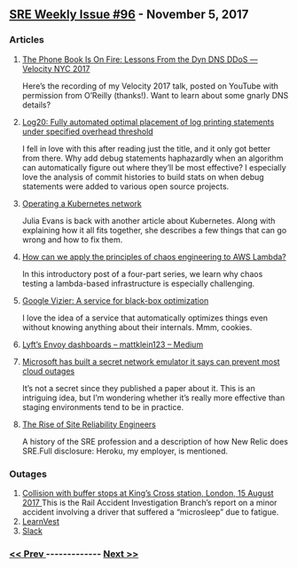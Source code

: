 ## [SRE Weekly Issue #96](https://sreweekly.com/sre-weekly-issue-96/) - November 5, 2017
### Articles

1. [The Phone Book Is On Fire: Lessons From the Dyn DNS DDoS — Velocity NYC 2017](https://youtu.be/Y1frKCKL8xA)

    Here’s the recording of my Velocity 2017 talk, posted on YouTube with permission from O’Reilly (thanks!). Want to learn about some gnarly DNS details?
1. [Log20: Fully automated optimal placement of log printing statements under specified overhead threshold](https://blog.acolyer.org/2017/11/03/log20-fully-automated-optimal-placement-of-log-printing-statements-under-specified-overhead-threshold/)

    I fell in love with this after reading just the title, and it only got better from there. Why add debug statements haphazardly when an algorithm can automatically figure out where they’ll be most effective? I especially love the analysis of commit histories to build stats on when debug statements were added to various open source projects.
1. [Operating a Kubernetes network](https://jvns.ca/blog/2017/10/10/operating-a-kubernetes-network/)

    Julia Evans is back with another article about Kubernetes. Along with explaining how it all fits together, she describes a few things that can go wrong and how to fix them.
1. [How can we apply the principles of chaos engineering to AWS Lambda?](https://hackernoon.com/how-can-we-apply-the-principles-of-chaos-engineering-to-aws-lambda-80f87e3237e2?__s=gcxkayouhzyr45m1hboa)

    In this introductory post of a four-part series, we learn why chaos testing a lambda-based infrastructure is especially challenging.
1. [Google Vizier: A service for black-box optimization](https://blog.acolyer.org/2017/10/02/google-vizier-a-service-for-black-box-optimization/)

    I love the idea of a service that automatically optimizes things even without knowing anything about their internals. Mmm, cookies.
1. [Lyft’s Envoy dashboards – mattklein123 – Medium](https://medium.com/@mattklein123/lyfts-envoy-dashboards-5c91738816b1?__s=bwykwk1kcceogszq8abt)

    
1. [Microsoft has built a secret network emulator it says can prevent most cloud outages](https://siliconangle.com/blog/2017/11/01/microsoft-built-secret-network-emulator-says-can-prevent-cloud-outages/)

    It’s not a secret since they published a paper about it. This is an intriguing idea, but I’m wondering whether it’s really more effective than staging environments tend to be in practice.
1. [The Rise of Site Reliability Engineers](https://blog.newrelic.com/2017/10/30/site-reliability-engineer-sre/)

    A history of the SRE profession and a description of how New Relic does SRE.Full disclosure: Heroku, my employer, is mentioned.
### Outages

1. [Collision with buffer stops at King’s Cross station, London, 15 August 2017
](https://www.gov.uk/government/publications/safety-digest-152017-kings-cross/collision-with-buffer-stops-at-kings-cross-station-london-15-august-2017)
    This is the Rail Accident Investigation Branch’s report on a minor accident involving a driver that suffered a “microsleep” due to fatigue.
1. [LearnVest](https://www.financial-planning.com/news/learnvest-went-dark-leaving-users-in-the-lurch)
1. [Slack](https://techcrunch.com/2017/10/31/slack-is-still-down-and-its-past-5-oclock-so-go-home/?ncid=mobilenavtrend)

### [ << Prev ](sreweekly-95.md) ------------- [ Next >> ](sreweekly-97.md)